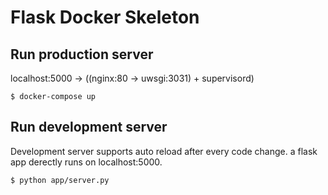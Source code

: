 # Flask Docker Skeleton

## Run production server

localhost:5000 -> ((nginx:80 -> uwsgi:3031) + supervisord)

```shell
$ docker-compose up
```

## Run development server

Development server supports auto reload after every code change.
a flask app derectly runs on localhost:5000.

```shell
$ python app/server.py
```
